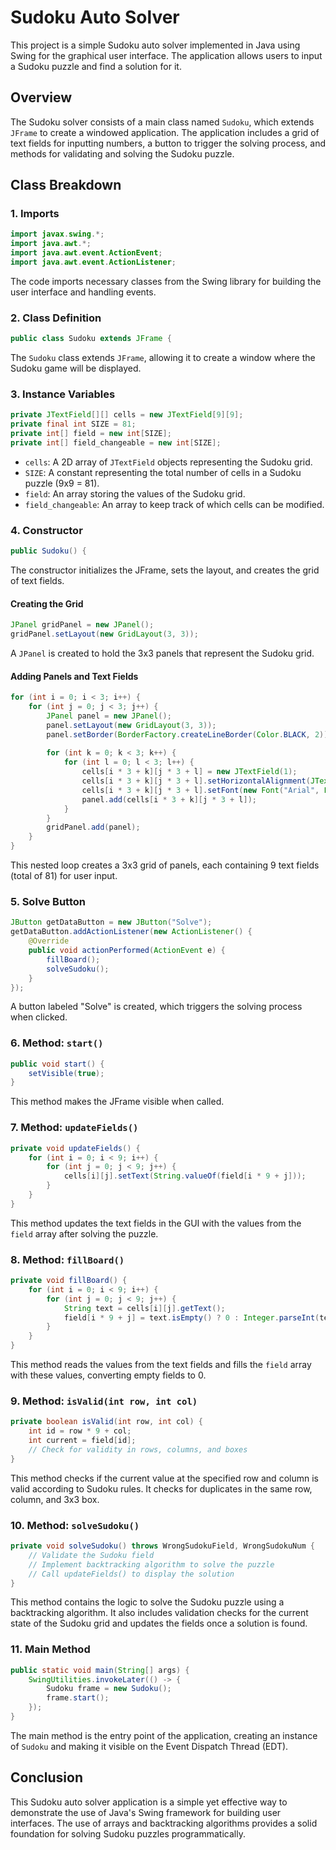 
# Sudoku Auto Solver

This project is a simple Sudoku auto solver implemented in Java using Swing for the graphical user interface. The application allows users to input a Sudoku puzzle and find a solution for it.

## Overview

The Sudoku solver consists of a main class named `Sudoku`, which extends `JFrame` to create a windowed application. The application includes a grid of text fields for inputting numbers, a button to trigger the solving process, and methods for validating and solving the Sudoku puzzle.

## Class Breakdown

### 1. Imports
```java
import javax.swing.*;
import java.awt.*;
import java.awt.event.ActionEvent;
import java.awt.event.ActionListener;
```
The code imports necessary classes from the Swing library for building the user interface and handling events.

### 2. Class Definition
```java
public class Sudoku extends JFrame {
```
The `Sudoku` class extends `JFrame`, allowing it to create a window where the Sudoku game will be displayed.

### 3. Instance Variables
```java
private JTextField[][] cells = new JTextField[9][9];
private final int SIZE = 81;
private int[] field = new int[SIZE];
private int[] field_changeable = new int[SIZE];
```
- `cells`: A 2D array of `JTextField` objects representing the Sudoku grid.
- `SIZE`: A constant representing the total number of cells in a Sudoku puzzle (9x9 = 81).
- `field`: An array storing the values of the Sudoku grid.
- `field_changeable`: An array to keep track of which cells can be modified.

### 4. Constructor
```java
public Sudoku() {
```
The constructor initializes the JFrame, sets the layout, and creates the grid of text fields.

#### Creating the Grid
```java
JPanel gridPanel = new JPanel();
gridPanel.setLayout(new GridLayout(3, 3));
```
A `JPanel` is created to hold the 3x3 panels that represent the Sudoku grid.

#### Adding Panels and Text Fields
```java
for (int i = 0; i < 3; i++) {
    for (int j = 0; j < 3; j++) {
        JPanel panel = new JPanel();
        panel.setLayout(new GridLayout(3, 3));
        panel.setBorder(BorderFactory.createLineBorder(Color.BLACK, 2));
        
        for (int k = 0; k < 3; k++) {
            for (int l = 0; l < 3; l++) {
                cells[i * 3 + k][j * 3 + l] = new JTextField(1);
                cells[i * 3 + k][j * 3 + l].setHorizontalAlignment(JTextField.CENTER);
                cells[i * 3 + k][j * 3 + l].setFont(new Font("Arial", Font.BOLD, 18));
                panel.add(cells[i * 3 + k][j * 3 + l]);
            }
        }
        gridPanel.add(panel);
    }
}
```
This nested loop creates a 3x3 grid of panels, each containing 9 text fields (total of 81) for user input.

### 5. Solve Button
```java
JButton getDataButton = new JButton("Solve");
getDataButton.addActionListener(new ActionListener() {
    @Override
    public void actionPerformed(ActionEvent e) {
        fillBoard();
        solveSudoku();
    }
});
```
A button labeled "Solve" is created, which triggers the solving process when clicked.

### 6. Method: `start()`
```java
public void start() {
    setVisible(true);
}
```
This method makes the JFrame visible when called.

### 7. Method: `updateFields()`
```java
private void updateFields() {
    for (int i = 0; i < 9; i++) {
        for (int j = 0; j < 9; j++) {
            cells[i][j].setText(String.valueOf(field[i * 9 + j]));
        }
    }
}
```
This method updates the text fields in the GUI with the values from the `field` array after solving the puzzle.

### 8. Method: `fillBoard()`
```java
private void fillBoard() {
    for (int i = 0; i < 9; i++) {
        for (int j = 0; j < 9; j++) {
            String text = cells[i][j].getText();
            field[i * 9 + j] = text.isEmpty() ? 0 : Integer.parseInt(text);
        }
    }
}
```
This method reads the values from the text fields and fills the `field` array with these values, converting empty fields to 0.

### 9. Method: `isValid(int row, int col)`
```java
private boolean isValid(int row, int col) {
    int id = row * 9 + col;
    int current = field[id];
    // Check for validity in rows, columns, and boxes
}
```
This method checks if the current value at the specified row and column is valid according to Sudoku rules. It checks for duplicates in the same row, column, and 3x3 box.

### 10. Method: `solveSudoku()`
```java
private void solveSudoku() throws WrongSudokuField, WrongSudokuNum {
    // Validate the Sudoku field
    // Implement backtracking algorithm to solve the puzzle
    // Call updateFields() to display the solution
}
```
This method contains the logic to solve the Sudoku puzzle using a backtracking algorithm. It also includes validation checks for the current state of the Sudoku grid and updates the fields once a solution is found.

### 11. Main Method
```java
public static void main(String[] args) {
    SwingUtilities.invokeLater(() -> {
        Sudoku frame = new Sudoku();
        frame.start();
    });
}
```
The main method is the entry point of the application, creating an instance of `Sudoku` and making it visible on the Event Dispatch Thread (EDT).

## Conclusion

This Sudoku auto solver application is a simple yet effective way to demonstrate the use of Java's Swing framework for building user interfaces. The use of arrays and backtracking algorithms provides a solid foundation for solving Sudoku puzzles programmatically.
